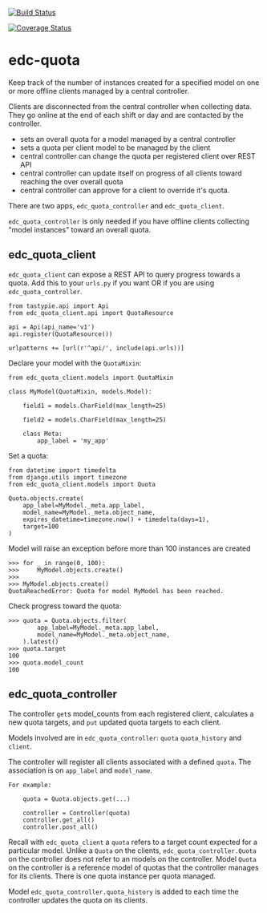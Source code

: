 [![Build Status](https://travis-ci.org/botswana-harvard/edc-quota.svg?branch=develop)](https://travis-ci.org/botswana-harvard/edc-quota)

[![Coverage Status](https://coveralls.io/repos/botswana-harvard/edc-quota/badge.svg?branch=develop&service=github)](https://coveralls.io/github/botswana-harvard/edc-quota?branch=develop)

# edc-quota

Keep track of the number of instances created for a specified model on one or more offline clients managed by a central controller.

Clients are disconnected from the central controller when collecting data. They go online at the end of each shift or day
and are contacted by the controller.

- sets an overall quota for a model managed by a central controller
- sets a quota per client model to be managed by the client
- central controller can change the quota per registered client over REST API
- central controller can update itself on progress of all clients toward reaching the over overall quota
- central controller can approve for a client to override it's quota.
 
There are two apps, `edc_quota_controller` and `edc_quota_client`.

`edc_quota_controller` is only needed if you have offline clients collecting "model instances" toward an overall quota.

edc_quota_client
----------------

`edc_quota_client` can expose a REST API to query progress towards a quota. Add this to your `urls.py` if you want OR if you are using `edc_quota_controller`.

	from tastypie.api import Api
	from edc_quota_client.api import QuotaResource

	api = Api(api_name='v1')
	api.register(QuotaResource())

	urlpatterns += [url(r'^api/', include(api.urls))]


Declare your model with the `QuotaMixin`:

	from edc_quota_client.models import QuotaMixin 

	class MyModel(QuotaMixin, models.Model):
	
		field1 = models.CharField(max_length=25)

		field2 = models.CharField(max_length=25)
		
		class Meta:
			app_label = 'my_app'
			
Set a quota:
	
	from datetime import timedelta
	from django.utils import timezone
	from edc_quota_client.models import Quota
	
	Quota.objects.create(
		app_label=MyModel._meta.app_label,
		model_name=MyModel._meta.object_name,
		expires_datetime=timezone.now() + timedelta(days=1),
		target=100
	)
		
Model will raise an exception before more than 100 instances are created  

	>>> for _ in range(0, 100):
	>>> 	MyModel.objects.create()
	>>>	
	>>> MyModel.objects.create()
	QuotaReachedError: Quota for model MyModel has been reached.
	
Check progress toward the quota:

	>>> quota = Quota.objects.filter(
			app_label=MyModel._meta.app_label,
			model_name=MyModel._meta.object_name,
		).latest()
	>>> quota.target
	100
	>>> quota.model_count
	100
	
edc_quota_controller
--------------------

The controller `get`s model_counts from each registered client, calculates a new quota targets, and `put` updated quota targets to each client.

Models involved are in `edc_quota_controller`: `quota` `quota_history` and `client`.

The controller will register all clients associated with a defined `quota`. The association is on `app_label` and `model_name`.

    For example:

        quota = Quota.objects.get(...)

        controller = Controller(quota)
        controller.get_all()
        controller.post_all()

Recall with `edc_quota_client` a `quota` refers to a target count expected for a particular model. Unlike a `Quota` on the clients, `edc_quota_controller.Quota` on the controller does not refer to an models on the controller. Model `Quota` on the controller is a reference model of quotas that the controller manages for its clients. There is one quota instance per quota managed.

Model `edc_quota_controller.quota_history` is added to each time the controller updates the quota on its clients.
 
